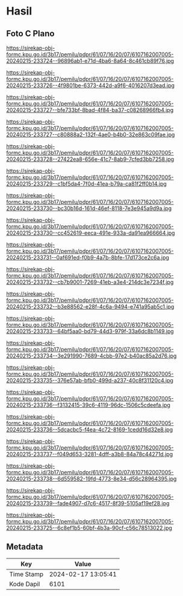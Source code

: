 # Hasil

## Foto C Plano

https://sirekap-obj-formc.kpu.go.id/3b17/pemilu/pdpr/61/07/16/20/07/6107162007005-20240215-233724--96896ab1-e71d-4ba6-8a64-8c461cb89f76.jpg

https://sirekap-obj-formc.kpu.go.id/3b17/pemilu/pdpr/61/07/16/20/07/6107162007005-20240215-233726--4f9801be-6373-442d-a9f6-4016207d3ead.jpg

https://sirekap-obj-formc.kpu.go.id/3b17/pemilu/pdpr/61/07/16/20/07/6107162007005-20240215-233727--bfe733bf-8bad-4f84-ba37-c08268966fb4.jpg

https://sirekap-obj-formc.kpu.go.id/3b17/pemilu/pdpr/61/07/16/20/07/6107162007005-20240215-233727--c80888a2-132f-4ae0-b4b0-32e863c09fae.jpg

https://sirekap-obj-formc.kpu.go.id/3b17/pemilu/pdpr/61/07/16/20/07/6107162007005-20240215-233728--27422ea8-656e-41c7-8ab9-7cfed3bb7258.jpg

https://sirekap-obj-formc.kpu.go.id/3b17/pemilu/pdpr/61/07/16/20/07/6107162007005-20240215-233729--c1bf5da4-7f0d-41ea-b79a-ca81f2ff0b14.jpg

https://sirekap-obj-formc.kpu.go.id/3b17/pemilu/pdpr/61/07/16/20/07/6107162007005-20240215-233730--bc30b16d-161d-46ef-8118-7e3e945a9d9a.jpg

https://sirekap-obj-formc.kpu.go.id/3b17/pemilu/pdpr/61/07/16/20/07/6107162007005-20240215-233730--cc452619-eeca-491e-933a-da91ea966664.jpg

https://sirekap-obj-formc.kpu.go.id/3b17/pemilu/pdpr/61/07/16/20/07/6107162007005-20240215-233731--0af691ed-f0b9-4a7b-8bfe-17d173ce2c6a.jpg

https://sirekap-obj-formc.kpu.go.id/3b17/pemilu/pdpr/61/07/16/20/07/6107162007005-20240215-233732--cb7b9001-7269-41eb-a3e4-214dc3e7234f.jpg

https://sirekap-obj-formc.kpu.go.id/3b17/pemilu/pdpr/61/07/16/20/07/6107162007005-20240215-233732--b3e88562-e28f-4c6a-9494-e741a95ab5c1.jpg

https://sirekap-obj-formc.kpu.go.id/3b17/pemilu/pdpr/61/07/16/20/07/6107162007005-20240215-233733--64bf5aa0-bd79-44d3-979f-33a6dc8b1149.jpg

https://sirekap-obj-formc.kpu.go.id/3b17/pemilu/pdpr/61/07/16/20/07/6107162007005-20240215-233734--3e291990-7689-4cbb-97e2-b40ac85a2d76.jpg

https://sirekap-obj-formc.kpu.go.id/3b17/pemilu/pdpr/61/07/16/20/07/6107162007005-20240215-233735--376e57ab-bfb0-499d-a237-40c8f31120c4.jpg

https://sirekap-obj-formc.kpu.go.id/3b17/pemilu/pdpr/61/07/16/20/07/6107162007005-20240215-233736--f3132415-39c6-4119-96dc-1506c5cdeefa.jpg

https://sirekap-obj-formc.kpu.go.id/3b17/pemilu/pdpr/61/07/16/20/07/6107162007005-20240215-233736--5dcacbc5-f4ea-4c72-8169-1cedd16d32e8.jpg

https://sirekap-obj-formc.kpu.go.id/3b17/pemilu/pdpr/61/07/16/20/07/6107162007005-20240215-233737--f049d653-3281-4dff-a3b8-84a78c44271d.jpg

https://sirekap-obj-formc.kpu.go.id/3b17/pemilu/pdpr/61/07/16/20/07/6107162007005-20240215-233738--6d559582-19fd-4773-8e34-d56c28964395.jpg

https://sirekap-obj-formc.kpu.go.id/3b17/pemilu/pdpr/61/07/16/20/07/6107162007005-20240215-233739--fade4907-d7c6-4517-8f39-5105af19ef28.jpg

https://sirekap-obj-formc.kpu.go.id/3b17/pemilu/pdpr/61/07/16/20/07/6107162007005-20240215-233725--6c8ef1b5-60bf-4b3a-90cf-c56c78513022.jpg


## Metadata

| Key        | Value               |
| ---------- | ------------------- |
| Time Stamp | 2024-02-17 13:05:41 |
| Kode Dapil | 6101                |



